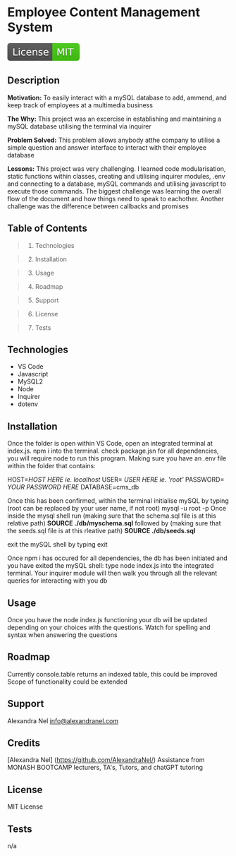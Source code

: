 
# Employee Content Management System
![License Badge](license-badge.svg)
        
## Description

**Motivation:** To easily interact with a mySQL database to add, ammend, and keep track of employees at a multimedia business 

**The Why:** This project was an excercise in establishing and maintaining a mySQL database utilising the terminal via inquirer  

**Problem Solved:** This problem allows anybody atthe company to utilise a simple question and answer interface to interact with their employee database 

**Lessons:** This project was very challenging. I learned code modularisation, static functions within classes, creating and utilising inquirer modules, .env and connecting to a database, mySQL commands and utilising javascript to execute those commands. The biggest challenge was learning the overall flow of the document and how things need to speak to eachother. Another challenge was the difference between callbacks and promises 


## Table of Contents

> 1. Technologies 

> 2. Installation 

> 3. Usage 

> 4. Roadmap 

> 5. Support 

> 6. License 

> 7. Tests 

## Technologies

- VS Code
- Javascript
- MySQL2
- Node
- Inquirer
- dotenv

## Installation

Once the folder is open within VS Code, open an integrated terminal at index.js. 
npm i into the terminal. check package.jsn for all dependencies, you will require node to run this program. 
Making sure you have an .env file within the folder that contains:

HOST=*HOST HERE ie. localhost*
USER= *USER HERE ie. 'root'*
PASSWORD= *YOUR PASSWORD HERE*
DATABASE=cms_db

Once this has been confirmed, within the terminal initialise mySQL by typing (root can be replaced by your user name, if not root)
mysql -u root -p 
Once inside the mysql shell run (making sure that the schema.sql file is at this relative path)
**SOURCE ./db/myschema.sql** 
followed by (making sure that the seeds.sql file is at this rleative path)
**SOURCE ./db/seeds.sql** 

exit the mySQL shell by typing exit

Once npm i has occured for all dependencies, the db has been initiated and you have exited the mySQL shell:
type node index.js into the integrated terminal.
Your inquirer module will then walk you through all the relevant queries for interacting with you db

## Usage

Once you have the node index.js functioning your db will be updated depending on your choices with the questions.
Watch for spelling and syntax when answering the questions

## Roadmap

Currently console.table returns an indexed table, this could be improved
Scope of functionality could be extended

## Support

Alexandra Nel info@alexandranel.com

## Credits

[Alexandra Nel] (https://github.com/AlexandraNel/)
Assistance from MONASH BOOTCAMP lecturers, TA's, Tutors, and chatGPT tutoring 

## License
        
MIT License

## Tests
n/a

